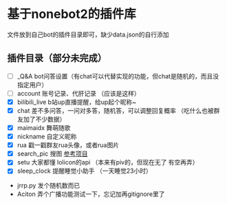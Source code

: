 # 基于nonebot2的插件库
 文件放到自己bot的插件目录即可，缺少data.json的自行添加
## 插件目录（部分未完成）

- [ ] _Q&A   bot问答设置（有chat可以代替实现的功能，但chat是随机的，而且没指定用户）
- [ ] account 账号记录、代肝记录 （应该是这样）
- [x] bilibili_live b站up直播提醒，给up起个昵称~
- [x] chat 差不多问答，一问对多答，随机答，可以调整回复概率 （吃什么也被群友加了不少数据）
- [x] maimaidx 舞萌随歌
- [x] nickname 自定义昵称
- [x] rua 戳一戳群友rua头像，或者rua图片
- [x] search_pic 搜图 [参考项目](https://github.com/pcrbot/Hoshino-plugin-transplant/tree/master/image)
- [x] setu 大家都懂 lolicon的api （本来有piv的，但现在无了 有空再弄）
- [x] sleep_clock 提醒睡觉小助手 （一天睡觉23小时）

- jrrp.py 发个随机数而已
- Aciton 弄个广播功能测试一下，忘记加再gitignore里了